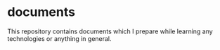 # documents
This repository contains documents which I prepare while learning any technologies or anything in general.
